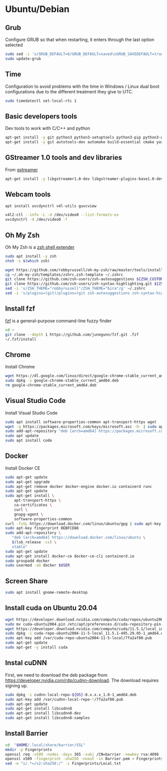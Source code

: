 # Ubuntu/Debian

## Grub

Configure GRUB so that when restarting, it enters through the last option selected

``` bash
sudo sed -i 's/GRUB_DEFAULT=0/GRUB_DEFAULT=saved\nGRUB_SAVEDEFAULT=true/g' /etc/default/grub
sudo update-grub
```

## Time

Configuration to avoid problems with the time in Windows / Linux dual boot configurations due to the different treatment they give to UTC.

``` bash
sudo timedatectl set-local-rtc 1
```

## Basic developers tools

Dev tools to work with C/C++ and python

``` bash
apt-get install -y git python3 python3-setuptools python3-pip python3-wheel
apt-get install -y git autotools-dev automake build-essential cmake yasm tmate tig
```

## GStreamer 1.0 tools and dev libraries

From [gstreamer](https://gstreamer.freedesktop.org/documentation/installing/on-linux.html?gi-language=c)

``` bash
apt-get install -y libgstreamer1.0-dev libgstreamer-plugins-base1.0-dev libgstreamer-plugins-bad1.0-dev gstreamer1.0-plugins-base gstreamer1.0-plugins-good gstreamer1.0-plugins-bad gstreamer1.0-plugins-ugly gstreamer1.0-libav gstreamer1.0-doc gstreamer1.0-tools gstreamer1.0-x gstreamer1.0-alsa gstreamer1.0-gl gstreamer1.0-gtk3 gstreamer1.0-qt5 gstreamer1.0-pulseaudio
```

## Webcam tools

``` bash
apt install uvcdynctrl v4l-utils guvcview

v4l2-ctl --info -L -d /dev/video0 --list-formats-ex
uvcdynctrl -d /dev/video0 -f
```

## Oh My Zsh

Oh My Zsh is a [zsh shell extender](https://ohmyz.sh/)

``` bash
sudo apt install -y zsh
chsh -s $(which zsh)

wget https://github.com/robbyrussell/oh-my-zsh/raw/master/tools/install.sh -O - | zsh
cp ~/.oh-my-zsh/templates/zshrc.zsh-template ~/.zshrc
git clone https://github.com/zsh-users/zsh-autosuggestions ${ZSH_CUSTOM:-~/.oh-my-zsh/custom}/plugins/zsh-autosuggestions
git clone https://github.com/zsh-users/zsh-syntax-highlighting.git ${ZSH_CUSTOM:-~/.oh-my-zsh/custom}/plugins/zsh-syntax-highlighting
sed -i 's/ZSH_THEME="robbyrussell"/ZSH_THEME="bira"/g' ~/.zshrc
sed -i 's/plugins=(git)/plugins=(git zsh-autosuggestions zsh-syntax-highlighting)\nZSH_AUTOSUGGEST_HIGHLIGHT_STYLE="fg=6"/g' ~/.zshrc
```

## Install fzf

[fzf](https://github.com/junegunn/fzf) is a general-purpose command-line fuzzy finder

``` bash
cd ~
git clone --depth 1 https://github.com/junegunn/fzf.git .fzf
~/.fzf/install
```

## Chrome

Install Chrome

``` bash
wget https://dl.google.com/linux/direct/google-chrome-stable_current_amd64.deb
sudo dpkg -i google-chrome-stable_current_amd64.deb
rm google-chrome-stable_current_amd64.deb
```

## Visual Studio Code

Install Visual Studio Code

``` bash
sudo apt install software-properties-common apt-transport-https wget
wget -q https://packages.microsoft.com/keys/microsoft.asc -O- | sudo apt-key add -
sudo add-apt-repository "deb [arch=amd64] https://packages.microsoft.com/repos/vscode stable main"
sudo apt update
sudo apt install code
```

## Docker

Install Docker CE

``` bash
sudo apt-get update
sudo apt-get upgrade
sudo apt-get remove docker docker-engine docker.io containerd runc
sudo apt-get update
sudo apt-get install \
    apt-transport-https \
    ca-certificates \
    curl \
    gnupg-agent \
    software-properties-common
curl -fsSL https://download.docker.com/linux/ubuntu/gpg | sudo apt-key add -
sudo apt-key fingerprint 0EBFCD88
sudo add-apt-repository \
   "deb [arch=amd64] https://download.docker.com/linux/ubuntu \
   $(lsb_release -cs) \
   stable"
sudo apt-get update
sudo apt-get install docker-ce docker-ce-cli containerd.io
sudo groupadd docker
sudo usermod -aG docker $USER
```

## Screen Share

``` bash
sudo apt install gnome-remote-desktop
```

## Install cuda on Ubuntu 20.04

``` bash
wget https://developer.download.nvidia.com/compute/cuda/repos/ubuntu2004/x86_64/cuda-ubuntu2004.pin
sudo mv cuda-ubuntu2004.pin /etc/apt/preferences.d/cuda-repository-pin-600
wget https://developer.download.nvidia.com/compute/cuda/11.5.1/local_installers/cuda-repo-ubuntu2004-11-5-local_11.5.1-495.29.05-1_amd64.deb
sudo dpkg -i cuda-repo-ubuntu2004-11-5-local_11.5.1-495.29.05-1_amd64.deb
sudo apt-key add /var/cuda-repo-ubuntu2004-11-5-local/7fa2af80.pub
sudo apt-get update
sudo apt-get -y install cuda
```

## Instal cuDNN

First, we need to download the deb package from <https://developer.nvidia.com/rdp/cudnn-download>. The download requires signing up.

``` bash
sudo dpkg -i cudnn-local-repo-${OS}-8.x.x.x_1.0-1_amd64.deb
sudo apt-key add /var/cudnn-local-repo-*/7fa2af80.pub
sudo apt-get update
sudo apt-get install libcudnn8
sudo apt-get install libcudnn8-dev
sudo apt-get install libcudnn8-samples
```
## Install Barrier

``` bash
cd  "$HOME/.local/share/barrier/SSL"
mkdir -p Fingerprints
openssl req -x509 -nodes -days 365 -subj /CN=barrier -newkey rsa:4096 -keyout Barrier.pem -out Barrier.pem
openssl x509 -fingerprint -sha256 -noout -in Barrier.pem > Fingerprints/Local.txt
sed -e "s/.*=/v2:sha256:/" -i Fingerprints/Local.txt
```
